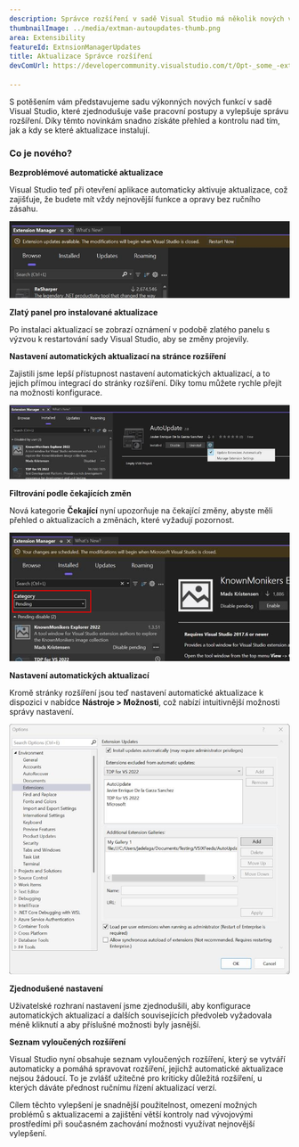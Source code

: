 ```yaml
---
description: Správce rozšíření v sadě Visual Studio má několik nových vylepšení, která usnadňují správu rozšíření.
thumbnailImage: ../media/extman-autoupdates-thumb.png
area: Extensibility
featureId: ExtnsionManagerUpdates
title: Aktualizace Správce rozšíření
devComUrl: https://developercommunity.visualstudio.com/t/Opt-_some_-extensions-in-to-auto-update/1236000

---
```



S potěšením vám představujeme sadu výkonných nových funkcí v sadě Visual Studio, které zjednodušuje vaše pracovní postupy a vylepšuje správu rozšíření. Díky těmto novinkám snadno získáte přehled a kontrolu nad tím, jak a kdy se které aktualizace instalují.

### Co je nového?

**Bezproblémové automatické aktualizace**

Visual Studio teď při otevření aplikace automaticky aktivuje aktualizace, což zajišťuje, že budete mít vždy nejnovější funkce a opravy bez ručního zásahu.

![Správce rozšíření – automatické aktualizace](../media/extman-autoupdates.png)

**Zlatý panel pro instalované aktualizace**

Po instalaci aktualizací se zobrazí oznámení v podobě zlatého panelu s výzvou k restartování sady Visual Studio, aby se změny projevily.

**Nastavení automatických aktualizací na stránce rozšíření**

Zajistili jsme lepší přístupnost nastavení automatických aktualizací, a to jejich přímou integrací do stránky rozšíření. Díky tomu můžete rychle přejít na možnosti konfigurace.

![Správce rozšíření – nastavení aktualizací](../media/extman-updatesettings.png)

**Filtrování podle čekajících změn**

Nová kategorie **Čekající** nyní upozorňuje na čekající změny, abyste měli přehled o aktualizacích a změnách, které vyžadují pozornost.

![Správce rozšíření – kategorie Čekající](../media/extman-pending.png)

**Nastavení automatických aktualizací**

Kromě stránky rozšíření jsou teď nastavení automatické aktualizace k dispozici v nabídce **Nástroje > Možnosti**, což nabízí intuitivnější možnosti správy nastavení.

![Správce rozšíření – Možnosti](../media/extman-options.png)

**Zjednodušené nastavení**

Uživatelské rozhraní nastavení jsme zjednodušili, aby konfigurace automatických aktualizací a dalších souvisejících předvoleb vyžadovala méně kliknutí a aby příslušné možnosti byly jasnější.

**Seznam vyloučených rozšíření**

Visual Studio nyní obsahuje seznam vyloučených rozšíření, který se vytváří automaticky a pomáhá spravovat rozšíření, jejichž automatické aktualizace nejsou žádoucí. To je zvlášť užitečné pro kriticky důležitá rozšíření, u kterých dáváte přednost ručnímu řízení aktualizací verzí.

Cílem těchto vylepšení je snadnější použitelnost, omezení možných problémů s aktualizacemi a zajištění větší kontroly nad vývojovými prostředími při současném zachování možnosti využívat nejnovější vylepšení.
